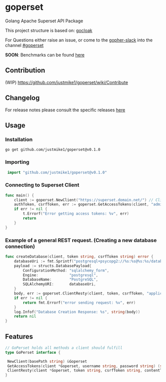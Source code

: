 # goperset


Golang Apache Superset API Package

This project structure is based on: [gocloak](https://github.com/Nerzal/gocloak)

For Questions either raise an issue, or come to the [gopher-slack](https://invite.slack.golangbridge.org/) into the channel [#goperset](https://gophers.slack.com/app_redirect?channel=goperset)

__SOON__: Benchmarks can be found [here](https://justmike1.github.io/goperset/dev/bench/)

## Contribution

(WIP) <https://github.com/justmike1/goperset/wiki/Contribute>

## Changelog

For release notes please consult the specific releases [here](https://github.com/justmike1/goperset/releases)


## Usage

### Installation

```shell
go get github.com/justmike1/goperset@v0.1.0
```

### Importing

```go
 import "github.com/justmike1/goperset@v0.1.0"
```

### Connecting to Superset Client

```go
func main() {
    client := goperset.NewClient("https://superset.domain.net/") // Client also has a context
    authToken, csrfToken, err := goperset.GetAccessTokens(client, "admin", "admin")
    if err != nil {
        t.Errorf("Error getting access tokens: %v", err)
        return
    }
}
```

### Example of a general REST request. (Creating a new database connection)

```go
func createDatabase(client, token string, csrfToken string) error {
    databaseUri := fmt.Sprintf("postgresql+psycopg2://%s:%s@%s:%s/database", "username", "password", "postgresql", "5432")
    payload := structs.DatabasePayload{
        ConfigurationMethod: "sqlalchemy_form",
        Engine:              "postgresql",
        DatabaseName:        "PostgreSQL",
        SQLAlchemyURI:       databaseUri,
    }
    body, err := goperset.ClientResty(client, token, csrfToken, "application/json", "POST", goperset.DatabaseController, payload)
    if err != nil {
        return fmt.Errorf("error sending request: %v", err)
    }
    log.Infof("Database Creation Response: %s", string(body))
    return nil
}
```

## Features

```go
// GoPerset holds all methods a client should fulfill
type GoPerset interface {

 NewClient(basePath string) &Goperset
 GetAccessTokens(client *Goperset, username string, password string) (string, string, error)
 ClientResty(client *Goperset, token string, csrfToken string, contentType string, method string, endpoint string, payload interface{}) ([]byte, error)
}
```
